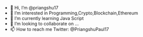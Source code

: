 - 👋 Hi, I’m @priangshu17
- 👀 I’m interested in Programming,Crypto,Blockchain,Ethereum
- 🌱 I’m currently learning Java Script
- 💞️ I’m looking to collaborate on ...
- 📫 How to reach me Twitter: @PriangshuPaul17

<!---
priangshu17/priangshu17 is a ✨ special ✨ repository because its `README.md` (this file) appears on your GitHub profile.
You can click the Preview link to take a look at your changes.
--->
